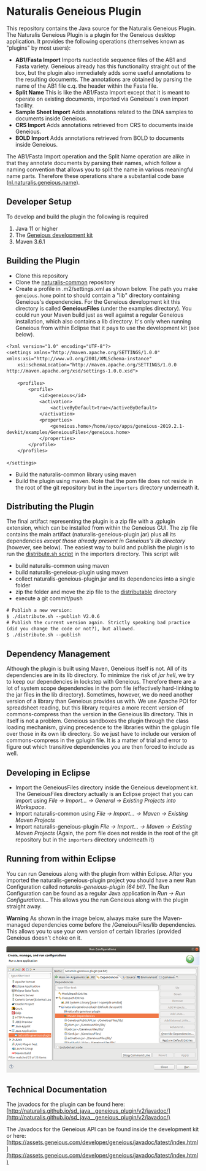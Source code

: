 # Naturalis Geneious Plugin

This repository contains the Java source for the Naturalis Geneious Plugin. The Naturalis Geneious Plugin is a plugin for the Geneious desktop application. It provides the following operations (themselves known as "plugins" by most users):

- **AB1/Fasta Import**  Imports nucleotide sequence files of the AB1 and Fasta variety. Geneious already has this functionality straight out of the box, but the plugin also immediately adds some useful annotations to the resulting documents. The annotations are obtained by parsing the name of the AB1 file c.q. the header within the Fasta file.
- **Split Name**  This is like the AB1/Fasta Import except that it is meant to operate on existing documents, imported via Geneious's own import facility.
- **Sample Sheet Import**  Adds annotations related to the DNA samples to documents inside Geneious.
- **CRS Import**  Adds annotations retrieved from CRS to documents inside Geneious.
- **BOLD Import**  Adds annotations retrieved from BOLD to documents inside Geneious.

The AB1/Fasta Import operation and the Split Name operation are alike in that they annotate documents by parsing their names, which follow a naming convention that allows you to split the name in various meaningful name parts. Therefore these operations share a substantial code base ([nl.naturalis.geneious.name](src/main/java/nl/naturalis/geneious/name)).


## Developer Setup
To develop and build the plugin the following is required
1. Java 11 or higher
2. The [Geneious development kit](https://www.geneious.com/api-developers/)
3. Maven 3.6.1

## Building the Plugin
- Clone this repository
- Clone the [naturalis-common](https://github.com/naturalis/sd_java__common_lang) repository
- Create a profile in .m2/settings.xml as shown below. The path you make `geneious.home` point to should contain a "lib" directory containing Geneious's dependencies. For the Geneious development kit this directory is called __GeneiousFiles__ (under the examples directory). You could run your Maven build just as well against a regular Geneious installation, which also contains a lib directory. It's only when running Geneious from within Eclipse that it pays to use the development kit (see below).

```
<?xml version="1.0" encoding="UTF-8"?>
<settings xmlns="http://maven.apache.org/SETTINGS/1.0.0" xmlns:xsi="http://www.w3.org/2001/XMLSchema-instance"
	xsi:schemaLocation="http://maven.apache.org/SETTINGS/1.0.0 http://maven.apache.org/xsd/settings-1.0.0.xsd">

	<profiles>
		<profile>
			<id>geneious</id>
			<activation>
				<activeByDefault>true</activeByDefault>
			</activation>
			<properties>
				<geneious.home>/home/ayco/apps/geneious-2019.2.1-devkit/examples/GeneiousFiles</geneious.home>
			</properties>
		</profile>
	</profiles>

</settings>
```

- Build the naturalis-common library using maven
- Build the plugin using maven. Note that the pom file does not reside in the root of the git repository but in the `importers` directory underneath it.

## Distributing the Plugin
The final artifact representing the plugin is a zip file with a .gplugin extension, which can be installed from within the Geneious GUI. The zip file contains the main artifact (naturalis-geneious-plugin.jar) plus all its dependencies _except those already present in Geneious's lib directory_ (however, see below). The easiest way to build and publish the plugin is to run the [distribute.sh script](importers/distribute.sh) in the importers directory. This script will:
+ build naturalis-common using maven
+ build naturalis-geneious-plugin using maven
+ collect naturalis-geneious-plugin.jar and its dependencies into a single folder
+ zip the folder and move the zip file to the [distributable](distributable) directory
+ execute a git commit/push

```
# Publish a new version:
$ ./distribute.sh --publish V2.0.6
# Publish the current version again. Strictly speaking bad practice (did you change the code or not?), but allowed.
$ ./distribute.sh --publish
```

## Dependency Management
Although the plugin is built using Maven, Geneious itself is not. All of its dependencies are in its lib directory. To minimize the risk of _jar hell_, we try to keep our dependencies in lockstep with Geneious. Therefore there are a lot of system scope dependencies in the pom file (effectively hard-linking to the jar files in the lib directory). Sometimes, however, we do need another version of a library than Geneious provides us with. We use Apache POI for spreadsheet reading, but this library requires a more recent version of commons-compress than the version in the Geneious lib directory. This in itself is not a problem. Geneious sandboxes the plugin through the class loading mechanism, giving precedence to the libraries within the gplugin file over those in its own lib directory. So we just have to include our version of commons-compress in the gplugin file. It is a matter of trial and error to figure out which transitive dependencies you are then forced to include as well.

## Developing in Eclipse
- Import the GeneiousFiles directory inside the Geneious development kit. The GeneiousFiles directory actually is an Eclipse project that you can import using _File -> Import... -> General -> Existing Projects into Workspace_.
- Import naturalis-common using _File -> Import... -> Maven -> Existing Maven Projects_
- Import naturalis-geneious-plugin _File -> Import... -> Maven -> Existing Maven Projects_ (Again, the pom file does not reside in the root of the git repository but in the `importers` directory underneath it)

## Running from within Eclipse
You can run Geneious along with the plugin from within Eclipse. After you imported the naturalis-geneious-plugin project you should have a new Run Configuration called _naturalis-geneious-plugin (64 bit)_. The Run Configuration can be found as a regular Java application in _Run -> Run Configurations..._ This allows you the run Geneious along with the plugin straight away.

**Warning** As shown in the image below, always make sure the Maven-managed dependencies come before the /GeneiousFiles/lib dependencies. This allows you to use your own version of certain libraries (provided Geneious doesn't choke on it.

![Run configuration](/docs/run-configuration.png)

## Technical Documentation
The javadocs for the plugin can be found here: [http://naturalis.github.io/sd_java__geneious_plugin/v2/javadoc/](http://naturalis.github.io/sd_java__geneious_plugin/v2/javadoc/)

The Javadocs for the Geneious API can be found inside the development kit or here: [https://assets.geneious.com/developer/geneious/javadoc/latest/index.html](https://assets.geneious.com/developer/geneious/javadoc/latest/index.html)


